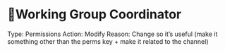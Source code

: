 # 🔑Working Group Coordinator

Type: Permissions
Action: Modify
Reason: Change so it’s useful (make it something other than the perms key + make it related to the channel)